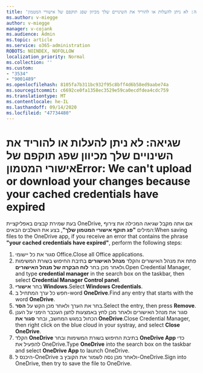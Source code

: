 ```yaml
---
title: 'שגיאה: לא ניתן להעלות או להוריד את השינויים שלך מכיוון שפג תוקפם של אישורי המטמון'
ms.author: v-miegge
author: v-miegge
manager: v-cojank
ms.audience: Admin
ms.topic: article
ms.service: o365-administration
ROBOTS: NOINDEX, NOFOLLOW
localization_priority: Normal
ms.collection: ''
ms.custom:
- "3534"
- "9001489"
ms.openlocfilehash: 8105fa7b311bc932f95c8bff4d6b58ed9aabe74a
ms.sourcegitcommit: c6692ce0fa1358ec3529e59ca0ecdfdea4cdc759
ms.translationtype: MT
ms.contentlocale: he-IL
ms.lasthandoff: 09/14/2020
ms.locfileid: "47734480"
---
```

# <a name="error-we-cant-upload-or-download-your-changes-because-your-cached-credentials-have-expired"></a><span data-ttu-id="1a8bf-102">שגיאה: לא ניתן להעלות או להוריד את השינויים שלך מכיוון שפג תוקפם של אישורי המטמון</span><span class="sxs-lookup"><span data-stu-id="1a8bf-102">Error: We can't upload or download your changes because your cached credentials have expired</span></span>

<span data-ttu-id="1a8bf-103">בעת שמירת קבצים באפליקציית OneDrive, אם אתה מקבל שגיאה המכילה את צירוף המילים **"פג תוקף אישורי המטמון שלך"**, בצע את השלבים הבאים:</span><span class="sxs-lookup"><span data-stu-id="1a8bf-103">When saving files to the OneDrive app, if you receive an error that contains the phrase **"your cached credentials have expired"**, perform the following steps:</span></span>

1. <span data-ttu-id="1a8bf-104">סגור את כל יישומי Office.</span><span class="sxs-lookup"><span data-stu-id="1a8bf-104">Close all Office applications.</span></span>
1. <span data-ttu-id="1a8bf-105">פתח את מנהל האישורים והקלד **מנהל האישורים** בתיבת החיפוש בשורת המשימות ולאחר מכן בחר **לוח הבקרה של מנהל האישורים**.</span><span class="sxs-lookup"><span data-stu-id="1a8bf-105">Open Credential Manager, and type **credential manager** in the search box on the taskbar, then select **Credential Manager Control panel**.</span></span>
1. <span data-ttu-id="1a8bf-106">בחר **אישורי Windows**.</span><span class="sxs-lookup"><span data-stu-id="1a8bf-106">Select **Windows Credentials**.</span></span>
1. <span data-ttu-id="1a8bf-107">חפש כל ערך המתחיל ב-word **OneDrive**.</span><span class="sxs-lookup"><span data-stu-id="1a8bf-107">Find any entry that starts with the word **OneDrive**.</span></span>
1. <span data-ttu-id="1a8bf-108">בחר את הערך ולאחר מכן הקש על **הסר**.</span><span class="sxs-lookup"><span data-stu-id="1a8bf-108">Select the entry, then press **Remove**.</span></span>
1. <span data-ttu-id="1a8bf-109">סגור את מנהל האישורים ולאחר מכן לחץ באמצעות לחצן העכבר הימני על הענן הכחול במגש המחשב, ובחר **סגור את OneDrive**.</span><span class="sxs-lookup"><span data-stu-id="1a8bf-109">Close Credential Manager, then right click on the blue cloud in your systray, and select **Close OneDrive**.</span></span>
1. <span data-ttu-id="1a8bf-110">הקלד **OneDrive** בתיבת החיפוש בשורת המשימות ובחר **OneDrive App** כדי להפעיל את OneDrive.</span><span class="sxs-lookup"><span data-stu-id="1a8bf-110">Type **OneDrive** into the search box on the taskbar and select **OneDrive App** to launch OneDrive.</span></span>
1. <span data-ttu-id="1a8bf-111">היכנס ל-OneDrive ולאחר מכן נסה לשמור את הקובץ ב-OneDrive.</span><span class="sxs-lookup"><span data-stu-id="1a8bf-111">Sign into OneDrive, then try to save the file to OneDrive.</span></span>

